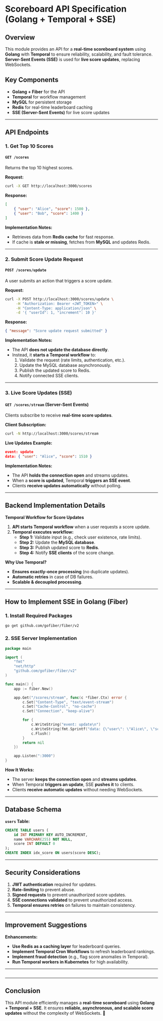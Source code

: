 # Scoreboard API Specification (Golang + Temporal + SSE)

## Overview

This module provides an API for a **real-time scoreboard system** using **Golang** with **Temporal** to ensure reliability, scalability, and fault tolerance. **Server-Sent Events (SSE)** is used for **live score updates**, replacing WebSockets.

## Key Components

-   **Golang + Fiber** for the API
-   **Temporal** for workflow management
-   **MySQL** for persistent storage
-   **Redis** for real-time leaderboard caching
-   **SSE (Server-Sent Events)** for live score updates

---

## API Endpoints

### **1. Get Top 10 Scores**

#### **`GET /scores`**

Returns the top 10 highest scores.

**Request:**

```sh
curl -X GET http://localhost:3000/scores
```

**Response:**

```json
[
    { "user": "Alice", "score": 1500 },
    { "user": "Bob", "score": 1400 }
]
```

**Implementation Notes:**

-   Retrieves data from **Redis cache** for fast response.
-   If cache is **stale or missing**, fetches from **MySQL** and updates Redis.

---

### **2. Submit Score Update Request**

#### **`POST /scores/update`**

A user submits an action that triggers a score update.

**Request:**

```sh
curl -X POST http://localhost:3000/scores/update \
     -H "Authorization: Bearer <JWT_TOKEN>" \
     -H "Content-Type: application/json" \
     -d '{ "userId": 1, "increment": 10 }'
```

**Response:**

```json
{ "message": "Score update request submitted" }
```

**Implementation Notes:**

-   The API **does not update the database directly**.
-   Instead, it **starts a Temporal workflow** to:
    1. Validate the request (rate limits, authentication, etc.).
    2. Update the MySQL database asynchronously.
    3. Publish the updated score to Redis.
    4. Notify connected SSE clients.

---

### **3. Live Score Updates (SSE)**

#### **`GET /scores/stream`** (Server-Sent Events)

Clients subscribe to receive **real-time score updates**.

**Client Subscription:**

```sh
curl -N http://localhost:3000/scores/stream
```

**Live Updates Example:**

```json
event: update
data: { "user": "Alice", "score": 1510 }
```

**Implementation Notes:**

-   The API **holds the connection open** and streams updates.
-   When a **score is updated**, Temporal **triggers an SSE event**.
-   Clients **receive updates automatically** without polling.

---

## Backend Implementation Details

**Temporal Workflow for Score Updates**

1. **API starts Temporal workflow** when a user requests a score update.
2. **Temporal executes workflow:**
    - **Step 1:** Validate input (e.g., check user existence, rate limits).
    - **Step 2:** Update the **MySQL database**.
    - **Step 3:** Publish updated score to **Redis**.
    - **Step 4:** Notify **SSE clients** of the score change.

**Why Use Temporal?**

-   **Ensures exactly-once processing** (no duplicate updates).
-   **Automatic retries** in case of DB failures.
-   **Scalable & decoupled processing**.

---

## How to Implement SSE in Golang (Fiber)

### **1. Install Required Packages**

```sh
go get github.com/gofiber/fiber/v2
```

### **2. SSE Server Implementation**

```go
package main

import (
    "fmt"
    "net/http"
    "github.com/gofiber/fiber/v2"
)

func main() {
    app := fiber.New()

    app.Get("/scores/stream", func(c *fiber.Ctx) error {
        c.Set("Content-Type", "text/event-stream")
        c.Set("Cache-Control", "no-cache")
        c.Set("Connection", "keep-alive")

        for {
            c.WriteString("event: update\n")
            c.WriteString(fmt.Sprintf("data: {\"user\": \"Alice\", \"score\": 1510 }\n\n"))
            c.Flush()
        }
        return nil
    })

    app.Listen(":3000")
}
```

**How It Works:**

-   The server **keeps the connection open** and **streams updates**.
-   When Temporal **triggers an update**, SSE **pushes it** to clients.
-   Clients **receive automatic updates** without needing WebSockets.

---

## Database Schema

**`users` Table:**

```sql
CREATE TABLE users (
    id INT PRIMARY KEY AUTO_INCREMENT,
    name VARCHAR(255) NOT NULL,
    score INT DEFAULT 0
);
CREATE INDEX idx_score ON users(score DESC);
```

---

## Security Considerations

1. **JWT authentication** required for updates.
2. **Rate-limiting** to prevent abuse.
3. **Signed requests** to prevent unauthorized score updates.
4. **SSE connections validated** to prevent unauthorized access.
5. **Temporal ensures retries** on failures to maintain consistency.

---

## Improvement Suggestions

**Enhancements:**

-   **Use Redis as a caching layer** for leaderboard queries.
-   **Implement Temporal Cron Workflows** to refresh leaderboard rankings.
-   **Implement fraud detection** (e.g., flag score anomalies in Temporal).
-   **Run Temporal workers in Kubernetes** for high availability.

---

##

---

## Conclusion

This API module efficiently manages a **real-time scoreboard** using **Golang + Temporal + SSE**. It ensures **reliable, asynchronous, and scalable score updates** without the complexity of WebSockets. 🚀
